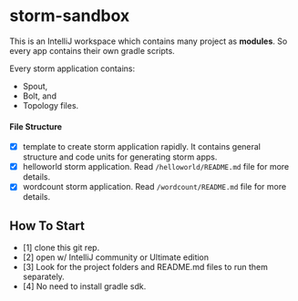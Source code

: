 # storm-sandbox
This is an IntelliJ workspace which contains many project as **modules**. So every app contains their own gradle scripts.

Every storm application contains:
 * Spout,
 * Bolt, and
 * Topology files.

#### File Structure

- [x] template to create storm application rapidly. It contains general structure and code units for generating storm apps. 
- [x] helloworld storm application. Read `/helloworld/README.md` file for more details.
- [x] wordcount storm application. Read `/wordcount/README.md` file for more details. 

## How To Start
- [1] clone this git rep.
- [2] open w/ IntelliJ community or Ultimate edition
- [3] Look for the project folders and README.md files to run them separately.
- [4] No need to install gradle sdk. 
